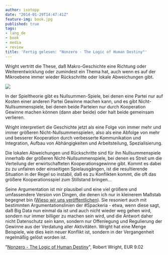 ```yaml
---
author: isotopp
date: "2014-01-29T14:47:41Z"
feature-img: book.jpg
published: true
tags:
- lang_de
- book
- media
- review
title: 'Fertig gelesen: "Nonzero - The Logic of Human Destiny"'
---
```

Wright vertritt die These, daß Makro-Geschichte eine Richtung oder Weiterentwicklung oder zumindest ein Thema hat, auch wenn es auf der Mikroebene immer wieder Rückschritte oder lokale Abweichungen gibt. 

[![](https://blog.koehntopp.info/uploads/2014/01/nonzero.png)](https://www.amazon.de/Nonzero-Logic-Human-Destiny-Vintage-ebook/dp/B000Q9IRBY)

In der Spieltheorie gibt es Nullsummen-Spiele, bei denen eine Partei nur auf Kosten einer anderen Partei Gewinne machen kann, und es gibt Nicht-Nullsummenspiele, bei denen beide Parteien nur durch Kooperation Gewinne machen können (dann aber beide) oder halt beide gemeinsam verlieren.

Wright interpretiert die Geschichte jetzt als eine Folge von immer mehr und immer größeren Nicht-Nullsummenspielen, also als eine Abfolge von mehr und besserer Kooperation durch verbesserte Kommunikation und Integration, Aufbau von Abhängigkeiten und Arbeitsteilung, Spezialisierung.

Die lokalen Abweichungen und Rückschritte sind für ihn Nullsummenspiele innerhalb der größeren Nicht-Nullsummenspiele, bei denen es Streit um die Verteilung der erwirtschafteten Kooperationsgewinne gibt. Kommt es dabei zu zu unfairen oder einseitigen Spielausgängen, ist die resultierende Situation in der Regel so instabil, daß es zu Konflikten kommt, die oft das größere Kooperationsspiel zum Stillstand bringen...

Seine Argumentation ist mir plausibel und eine viel größere und umfassendere Version von Dingen, die denen ich nur in kleinerem Maßstab begegnet bin ([Wieso wir uns veröffentlichen](http://www.carta.info/41830/wieso-wir-uns-veroffentlichen/)). Sie resoniert auch mit bestimmten Argumentationslinien der #Spackeria - etwa, wenn diese sagt, daß Big Data nun einmal da ist und auch nicht wieder weg gehen wird, sondern nur immer billiger zu machen sein wird, und die Antwort daher nicht Datenschutz sein kann, sondern nur Offenlegung und Regulierung der Gewinne aus der Verdatung aller Aktivitäten. Wright hat eine Menge Beispiele, wie dies kein neuer Konflikt ist, sondern in der Vergangenheit regelmäßig gelöst worden ist.

"[Nonzero - The Logic of Human Destiny](https://www.amazon.de/Nonzero-Logic-Human-Destiny-Vintage-ebook/dp/B000Q9IRBY)", Robert Wright, EUR 9.02
